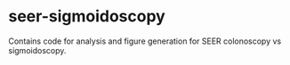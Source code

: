 # seer-sigmoidoscopy

Contains code for analysis and figure generation for SEER colonoscopy vs sigmoidoscopy. 